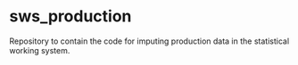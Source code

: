 # sws_production
Repository to contain the code for imputing production data in the statistical working system.
